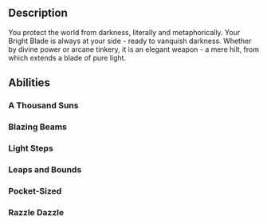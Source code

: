 ## Description
You protect the world from darkness, literally and metaphorically.
Your Bright Blade is always at your side - ready to vanquish darkness.
Whether by divine power or arcane tinkery, it is an elegant weapon -
a mere hilt, from which extends a blade of pure light.

## Abilities
### A Thousand Suns

### Blazing Beams

### Light Steps

### Leaps and Bounds

### Pocket-Sized

### Razzle Dazzle
